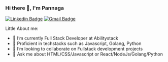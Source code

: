 ### Hi there 👋, I'm Pannaga


[![Linkedin Badge](https://img.shields.io/badge/LinkedIn-0077B5?style=for-the-badge&logo=linkedin&logoColor=white)](https://www.linkedin.com/in/pannaga-mayya-4b5159160) [![Gmail Badge](https://img.shields.io/badge/Gmail-D14836?style=for-the-badge&logo=gmail&logoColor=white)](mailto:pannagamayya@gmail.com)

Little About me:

- 🔭 I’m currently Full Stack Developer at Abilitystack
- 🌱 Proficient in techstacks such as Javascript, Golang, Python
- 👯 I’m looking to collaborate on Fullstack development projects
- 💬 Ask me about HTML/CSS/Javascript or React/NodeJs/Golang/Python
